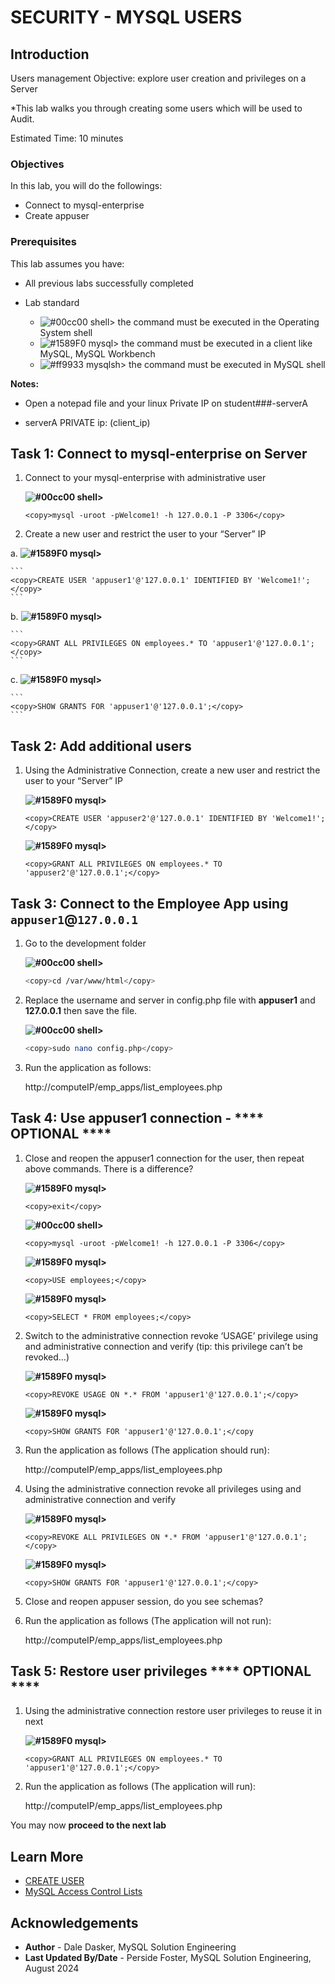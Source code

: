 # SECURITY - MYSQL USERS

## Introduction

Users management
Objective: explore user creation and privileges on a Server

*This lab walks you through creating some users which will be used to Audit.

Estimated Time: 10 minutes

### Objectives

In this lab, you will  do the followings:

- Connect to mysql-enterprise
- Create appuser

### Prerequisites

This lab assumes you have:

- All previous labs successfully completed

- Lab standard

  - ![#00cc00](https://via.placeholder.com/15/00cc00/000000?text=+) shell> the command must be executed in the Operating System shell
  - ![#1589F0](https://via.placeholder.com/15/1589F0/000000?text=+) mysql> the command must be executed in a client like MySQL, MySQL Workbench
  - ![#ff9933](https://via.placeholder.com/15/ff9933/000000?text=+) mysqlsh> the command must be executed in MySQL shell

**Notes:**

- Open a notepad file and  your linux Private IP on student###-serverA

- serverA  PRIVATE ip: (client_ip)

## Task 1: Connect to mysql-enterprise on Server

1. Connect to your mysql-enterprise with administrative user

    **![#00cc00](https://via.placeholder.com/15/00cc00/000000?text=+) shell>**

    ```
    <copy>mysql -uroot -pWelcome1! -h 127.0.0.1 -P 3306</copy>
    ```

2. Create a new user and restrict the user to your “Server” IP

 a. **![#1589F0](https://via.placeholder.com/15/1589F0/000000?text=+) mysql>**

    ```
    <copy>CREATE USER 'appuser1'@'127.0.0.1' IDENTIFIED BY 'Welcome1!';</copy>
    ```

 b. **![#1589F0](https://via.placeholder.com/15/1589F0/000000?text=+) mysql>**

    ```
    <copy>GRANT ALL PRIVILEGES ON employees.* TO 'appuser1'@'127.0.0.1';</copy>
    ```

 c. **![#1589F0](https://via.placeholder.com/15/1589F0/000000?text=+) mysql>**

    ```
    <copy>SHOW GRANTS FOR 'appuser1'@'127.0.0.1';</copy>
    ```

## Task 2: Add additional users

1. Using the Administrative Connection, create a new user and restrict the user to your “Server” IP

    **![#1589F0](https://via.placeholder.com/15/1589F0/000000?text=+) mysql>**

    ```
    <copy>CREATE USER 'appuser2'@'127.0.0.1' IDENTIFIED BY 'Welcome1!';</copy>
    ```

    **![#1589F0](https://via.placeholder.com/15/1589F0/000000?text=+) mysql>**

    ```
    <copy>GRANT ALL PRIVILEGES ON employees.* TO 'appuser2'@'127.0.0.1';</copy>
    ```

## Task 3: Connect to the Employee App using  `appuser1`@`127.0.0.1`

1. Go to the development folder

    **![#00cc00](https://via.placeholder.com/15/00cc00/000000?text=+) shell>**

    ```bash
    <copy>cd /var/www/html</copy>
    ```

2. Replace the username and server  in config.php file with **appuser1** and **127.0.0.1** then save the file.

    **![#00cc00](https://via.placeholder.com/15/00cc00/000000?text=+) shell>**

    ```bash
    <copy>sudo nano config.php</copy>
    ```

3. Run the application as follows:

    http://computeIP/emp_apps/list_employees.php

## Task 4: Use appuser1 connection - **** OPTIONAL ****

1. Close and reopen the appuser1 connection for the user, then repeat above commands. There is a difference?

    **![#1589F0](https://via.placeholder.com/15/1589F0/000000?text=+) mysql>**

    ```
    <copy>exit</copy>
    ```

    **![#00cc00](https://via.placeholder.com/15/00cc00/000000?text=+) shell>**

    ```
    <copy>mysql -uroot -pWelcome1! -h 127.0.0.1 -P 3306</copy>
    ```

    **![#1589F0](https://via.placeholder.com/15/1589F0/000000?text=+) mysql>**

    ```
    <copy>USE employees;</copy>
    ```

    **![#1589F0](https://via.placeholder.com/15/1589F0/000000?text=+) mysql>**

    ```
    <copy>SELECT * FROM employees;</copy>
    ```

2. Switch to the administrative connection revoke ‘USAGE’ privilege using and administrative connection and verify (tip: this privilege can’t be revoked…)

    **![#1589F0](https://via.placeholder.com/15/1589F0/000000?text=+) mysql>**

    ```
    <copy>REVOKE USAGE ON *.* FROM 'appuser1'@'127.0.0.1';</copy>
    ```
    **![#1589F0](https://via.placeholder.com/15/1589F0/000000?text=+) mysql>**

    ```
    <copy>SHOW GRANTS FOR 'appuser1'@'127.0.0.1';</copy
    ```

3. Run the application as follows (The application should run):

    http://computeIP/emp_apps/list_employees.php

4. Using the administrative connection revoke all privileges using and administrative connection and verify

    **![#1589F0](https://via.placeholder.com/15/1589F0/000000?text=+) mysql>**

    ```
    <copy>REVOKE ALL PRIVILEGES ON *.* FROM 'appuser1'@'127.0.0.1';</copy>
    ```

    **![#1589F0](https://via.placeholder.com/15/1589F0/000000?text=+) mysql>**

    ```
    <copy>SHOW GRANTS FOR 'appuser1'@'127.0.0.1';</copy>
    ```

5. Close and reopen appuser session, do you see schemas?

6. Run the application as follows (The application will not run):

    http://computeIP/emp_apps/list_employees.php

## Task 5: Restore user privileges  **** OPTIONAL ****

1. Using the administrative connection restore user privileges to reuse it in next 

    **![#1589F0](https://via.placeholder.com/15/1589F0/000000?text=+) mysql>**

    ```
    <copy>GRANT ALL PRIVILEGES ON employees.* TO 'appuser1'@'127.0.0.1';</copy>
    ```

2. Run the application as follows (The application will run):

    http://computeIP/emp_apps/list_employees.php


You may now **proceed to the next lab**

## Learn More

- [CREATE USER](https://dev.mysql.com/doc/en/create-user.html)
- [MySQL Access Control Lists](https://dev.mysql.com/doc/en/access-control.html)

## Acknowledgements

- **Author** - Dale Dasker, MySQL Solution Engineering
- **Last Updated By/Date** - Perside Foster, MySQL Solution Engineering, August 2024
